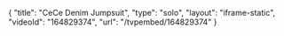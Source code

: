 {
    "title": "CeCe Denim Jumpsuit",
    "type": "solo",
    "layout": "iframe-static",
    "videoId": "164829374",
    "url": "\/tvpembed\/164829374"
}